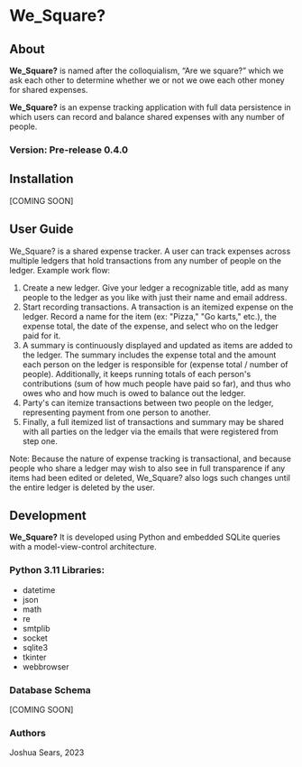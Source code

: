 # We_Square?

## About

**We_Square?** is named after the colloquialism, “Are we square?” which we ask each other to determine whether we or not we owe each other money for shared expenses.

**We_Square?** is an expense tracking application with full data persistence in which users can record and balance shared expenses with any number of people.

### Version: Pre-release 0.4.0

## Installation

[COMING SOON]

## User Guide

We_Square? is a shared expense tracker. A user can track expenses across multiple ledgers that hold transactions from any number of people on the ledger.
Example work flow: 
1. Create a new ledger. Give your ledger a recognizable title, add as many people to the ledger as you like with just their name and email address.
2. Start recording transactions. A transaction is an itemized expense on the ledger. Record a name for the item (ex: "Pizza," "Go karts," etc.), the expense total, the date of the expense, and select who on the ledger paid for it.
3. A summary is continuously displayed and updated as items are added to the ledger. The summary includes the expense total and the amount each person on the ledger is responsible for (expense total / number of people). Additionally, it keeps running totals of each person's contributions (sum of how much people have paid so far), and thus who owes who and how much is owed to balance out the ledger.
4. Party's can itemize transactions between two people on the ledger, representing payment from one person to another.
5. Finally, a full itemized list of transactions and summary may be shared with all parties on the ledger via the emails that were registered from step one.

Note: Because the nature of expense tracking is transactional, and because people who share a ledger may wish to also see in full transparence if any items had been edited or deleted, We_Square? also logs such changes until the entire ledger is deleted by the user.

## Development
**We_Square?**  It is developed using Python and embedded SQLite queries with a model-view-control architecture. 

### Python 3.11 Libraries:
  - datetime
  - json
  - math
  - re
  - smtplib
  - socket
  - sqlite3
  - tkinter
  - webbrowser

### Database Schema

[COMING SOON]

### Authors
Joshua Sears, 2023
